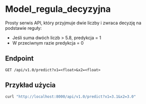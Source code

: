 # Model_regula_decyzyjna

Prosty serwis API, który przyjmuje dwie liczby i zwraca decyzję na podstawie reguły:
- Jeśli suma dwóch liczb > 5.8, predykcja = 1
- W przeciwnym razie predykcja = 0

## Endpoint

`GET /api/v1.0/predict?x1=<float>&x2=<float>`

## Przykład użycia

```bash
curl "http://localhost:8000/api/v1.0/predict?x1=3.1&x2=3.0"
